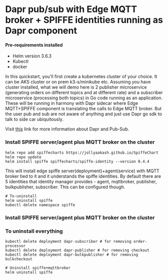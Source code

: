 # Dapr pub/sub with Edge MQTT broker + SPIFFE identities running as Dapr component

#### Pre-requirements installed
- Helm version 3.6.3
- Kubectl
- docker

In this quickstart, you'll first create a kubernetes cluster of your choice. It can be AKS cluster or on prem k3-s/minikube etc. Assuming you have cluster installed,
what we will demo here is 2 publisher microservice (generating orders on different topics and at different rate) and a subscriber microservice (processing both topics) 
in Go code running as an application. These will be running in harmony with Dapr sidecar where Edge MQTT+SPIFFE component is translating the calls to Edge MQTT broker. But the user pub and sub
are not aware of anything and just use Dapr go sdk to talk to side car ubiquitously. 

Visit [this](https://docs.dapr.io/developing-applications/building-blocks/pubsub/) link for more information about Dapr and Pub-Sub.

### Install SPIFFE server/agent plus MQTT broker on the cluster

```
helm repo add spiffecharts https://jollyaakash.github.io/SpiffeChart
helm repo update
helm install spiffe spiffecharts/spiffe-identity --version 0.4.4
```

This will install edge spiffe server(deployment)+agent(service) with MQTT broker tied to it and it understands the spiffe identities. By default there are 5 identities that
identity manager provides - agent, mqttbroker, publisher, bulkpublisher, subscriber. This can be configured though.

```
# To-uninstall
helm uninstall spiffe
kubectl delete namespace spiffe
```
### Install SPIFFE server/agent plus MQTT broker on the cluster


### To uninstall everything

```
kubectl delete deployment dapr-subscriber # for removing order-processor
kubectl delete deployment dapr-publisher # for removing checkout
kubectl delete deployment dapr-bulkpublisher # for removing bulkcheckout
```

```
# Uninstall spiffe+mqttbroker
helm uninstall spiffe
```
